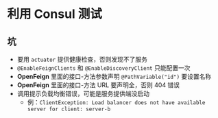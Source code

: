 # 利用 Consul 测试 
## 坑
- 要用 `actuator` 提供健康检查，否则发现不了服务
- `@EnableFeignClients` 和 `@EnableDiscoveryClient` 只能配置一次
- **OpenFeign** 里面的接口-方法参数声明 `@PathVariable("id")` 要设置名称
- **OpenFeign** 里面的接口-方法 URL 要声明全，否则 404 错误
- 调用提示负载均衡错误，可能是服务提供端没启动
  - 例：`ClientException: Load balancer does not have available server for client: server-b`